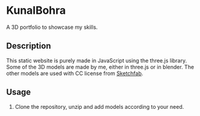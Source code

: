 # KunalBohra
A 3D portfolio to showcase my skills. 

## Description 
This static website is purely made in JavaScript using the three.js library. Some of the 3D models are made by me, either in three.js or in blender. The other models are used with CC license from [Sketchfab](https://sketchfab.com).

## Usage
1. Clone the repository, unzip and add models according to your need.
